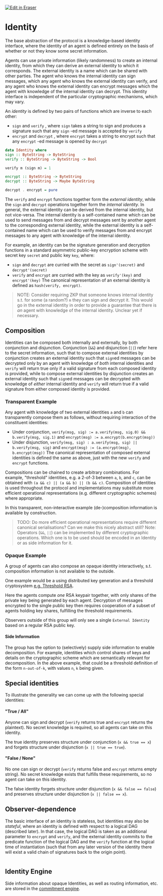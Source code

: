 <p><a target="_blank" href="https://app.eraser.io/workspace/2q4TXTUNdqpMzXiwPkjx" id="edit-in-eraser-github-link"><img alt="Edit in Eraser" src="https://firebasestorage.googleapis.com/v0/b/second-petal-295822.appspot.com/o/images%2Fgithub%2FOpen%20in%20Eraser.svg?alt=media&amp;token=968381c8-a7e7-472a-8ed6-4a6626da5501"></a></p>

# Identity
The base abstraction of the protocol is a knowledge-based identity interface, where the identity of an agent is defined entirely on the basis of whether or not they know some secret information.

Agents can use private information (likely randomness) to create an internal identity, from which they can derive an external identity to which it corresponds. The external identity is a name which can be shared with other parties. The agent who knows the internal identity can sign messages, which any agent who knows the external identity can verify, and any agent who knows the external identity can encrypt messages which the agent with knowledge of the internal identity can decrypt. This identity interface is independent of the particular cryptographic mechanisms, which may vary.

An _identity_ is defined by two pairs of functions which are inverse to each other:

- `sign`  and `verify` , where `sign`  takes a string to sign and produces a signature such that any `sign` -ed message is accepted by `verify` 
- `encrypt`  and `decrypt` , where `encrypt`  takes a string to encrypt such that any `encrypt` -ed message is opened by `decrypt` 
```haskell
data Identity where
sign :: ByteString -> ByteString
verify :: ByteString -> ByteString -> Bool

verify m (sign m) = 1

encrypt :: ByteString -> ByteString
decrypt :: ByteString -> Maybe ByteString

decrypt . encrypt = pure
```
The `verify` and `encrypt` functions together form the _external identity_, while the `sign` and `decrypt` operations together form the _internal identity_. In general, the external identity can be derived from the internal identity, but not vice-versa. The internal identity is a self-contained name which can be used to send messages from and decrypt messages sent by another agent to the corresponding external identity, while the external identity is a self-contained name which can be used to verify messages from and encrypt messages to any agent with knowledge of the internal identity.

For example, an identity can be the signature generation and decryption functions in a standard asymmetric public-key encryption scheme with secret key `secret` and public key `key`, where:

- `sign`  and `decrypt`  are curried with the secret as `sign'(secret)`  and `decrypt'(secret)` 
- `verify`  and `encrypt`  are curried with the key as `verify'(key)`  and `encrypt'(key)` 
The canonical representation of an external identity is defined as `hash(verify, encrypt)`.

>  NOTE: Consider requiring ZKP that someone knows internal identity s.t. for some (a random?) `m` they can sign and decrypt it. This would go in the external identity in order to provide a guarantee that there is _an_ agent with knowledge of the internal identity. Unclear yet if necessary. 

## Composition
Identities can be composed both internally and externally, by both conjunction and disjunction. Conjunction (`&&`) and disjunction (`||`) refer here to the secret information, such that to compose external identities by conjunction creates an external identity such that `sign`ed messages can be decrypted only by an agent with knowledge of _both_ internal identities and `verify` will return true only if a valid signature from each composed identity is provided, while to compose external identities by disjunction creates an external identity such that `sign`ed messages can be decrypted with knowledge of _either_ internal identity and `verify` will return true if a valid signature from either composed identity is provided.

### Transparent Example
Any agent with knowledge of two external identities `a` and `b` can transparently compose them as follows, without requiring interaction of the constituent identities:

- Under conjunction, `verify(msg, sig) := a.verify(msg, sig.0) && b.verify(msg, sig.1)`  and `encrypt(msg) := a.encrypt(b.encrypt(msg))` 
- Under disjunction, `verify(msg, sig) : a.verify(msg, sig) || b.verify(msg, sig)`  and `encrypt(msg) := (a.encrypt(msg), b.encrypt(msg))` 
The canonical representation of composed external identities is defined the same as above, just with the new `verify` and `encrypt` functions.

Compositions can be chained to create arbitrary combinations. For example, "threshold" identities, e.g. a 2-of-3 between `a`, `b`, and `c`, can be obtained with `(a && c) || (a && b) || (b && c)`. Composition of identities is used throughout the protocol and implementations may substitute more efficient operational representations (e.g. different cryptographic schemes) where appropriate.

In this transparent, non-interactive example (de-)composition information is available by construction.

>  TODO: Do more efficient operational representations require different canonical serialisations? Can we make this nicely abstract still?
Note: Operators (`&&`, `||`) can be implemented by different cryptographic operations. Which one is to be used should be encoded in an Identity or as side information for it. 

### Opaque Example
A group of agents can also compose an opaque identity interactively, s.t. composition information is not available to the outside.

One example would be a using distributed key generation and a threshold cryptosystem [﻿e.g. Threshold RSA](https://iacr.org/archive/eurocrypt2001/20450151.pdf).

Here the agents compute _one_ RSA keypair together, with only shares of the private key being generated by each agent. Decryption of messages encrypted to the single public key then requires cooperation of a subset of agents holding key shares, fulfilling the threshold requirements.

Observers outside of this group will only see a single `External Identity` based on a regular RSA public key.

#### Side Information
The group has the option to (selectively) supply side information to enable decomposition. For example, identities which control shares of keys and details on the cryptographic scheme which are semantically relevant for decomposition. In the above example, that could be a threshold definition of the form `n-out-of-k`, with values `n`, `k` being given.

## Special identities
To illustrate the generality we can come up with the following special identities:

#### "True / All"
Anyone can sign and decrypt (`verify` returns true and `encrypt` returns the plaintext). No secret knowledge is required, so all agents can take on this identity.

The true identity preserves structure under conjunction (`x && true == x`) and forgets structure under disjunction (`x || true == true`).

#### "False / None"
No one can sign or decrypt (`verify` returns false and `encrypt` returns empty string). No secret knowledge exists that fulfills these requirements, so no agent can take on this identity.

The false identity forgets structure under disjunction (`x && false == false`) and preserves structure under disjunction (`x || false == x`).

## Observer-dependence
The basic interface of an identity is stateless, but identities may also be _stateful_, where an identity is defined with respect to a logical DAG (described later). In that case, the logical DAG is taken as an additional parameter to `encrypt` and `verify`, and the external identity commits to the predicate function of the logical DAG and the `verify` function at the logical time of instantiation (such that from any later version of the identity there will exist a valid chain of signatures back to the origin point).

```

```
## Identity Engine
Side information about opaque Identities, as well as routing information, etc. are stored in the [﻿commitment engine](../engines/commitment.md).


<!--- Eraser file: https://app.eraser.io/workspace/2q4TXTUNdqpMzXiwPkjx --->
